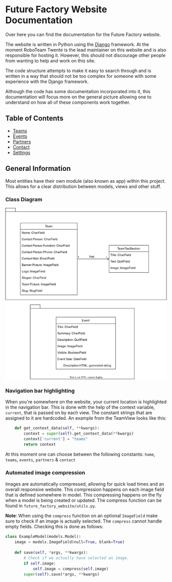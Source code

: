 # Future Factory Website Documentation
Over here you can find the documentation for the Future Factory website.

The website is written in Python using the [Django](https://www.djangoproject.com/) framework. At the moment RoboTeam 
Twente is the lead maintainer on this website and is also responsible for hosting it. However, this should not discourage
other people from wanting to help and work on this site. 

The code structure attempts to make it easy to search through and is written in a way that should not be too complex for
someone with some experience with the Django framework. 

Although the code has some documentation incorporated into it, this documentation will focus more on the general picture
allowing one to understand on how all of these components work together.

## Table of Contents
* [Teams](teams.md)
* [Events](events.md)
* [Partners](partners.md)
* [Contact](contact.md)
* [Settings](settings.md)

## General Information
Most entities have their own module (also known as app) within this project. This allows for a clear distribution 
between models, views and other stuff. 

### Class Diagram
![Class Diagram](images/classdiagram.png)

### Navigation bar highlighting
When you're somewhere on the website, your current location is highlighted in the navigation bar. This is done with the 
help of the context variable, `current`, that is passed on by each view. The constant strings that are assigned to it 
are hardcoded. An example from the TeamView looks like this:

```python
    def get_context_data(self, **kwargs):
        context = super(self).get_context_data(**kwargs)
        context['current'] = "teams"
        return context
```

At this moment one can choose between the following constants: `home`, `teams`, `events`, `partners` & `contact`

### Automated image compression
Images are automatically compressed, allowing for quick load times and an overall responsive website. This compression 
happens on each image field that is defined somewhere in model. This compressing happens on the fly when a model is 
being created or updated. The compress function can be found in `future_factory_website/utils.py`.  

**Note**: When using the `compress` function on an optional `ImageField` make sure to check if an image is actually 
selected. The `compress` cannot handle empty fields. Checking this is done as follows:

```python
class ExampleModel(models.Model):
    image = models.ImageField(null=True, blank=True)

    def save(self, *args, **kwargs):
        # Check if we actually have selected an image.
        if self.image:
            self.image = compress(self.image)
        super(self).save(*args, **kwargs)
```
